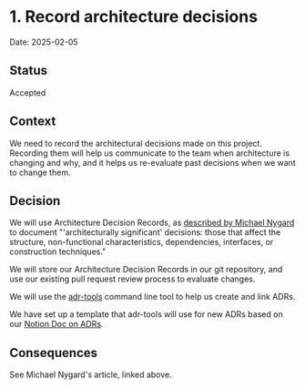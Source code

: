 # 1. Record architecture decisions

Date: 2025-02-05

## Status

Accepted

## Context

We need to record the architectural decisions made on this project. Recording them will help us communicate to the team when architecture is changing and why, and it helps us re-evaluate past decisions when we want to change them.

## Decision

We will use Architecture Decision Records, as [described by Michael Nygard](http://thinkrelevance.com/blog/2011/11/15/documenting-architecture-decisions) to document "'architecturally significant' decisions: those that affect the structure, non-functional characteristics, dependencies, interfaces, or construction techniques."

We will store our Architecture Decision Records in our git repository, and use our existing pull request review process to evaluate changes.

We will use the [adr-tools](https://github.com/npryce/adr-tools) command line tool to help us create and link ADRs.

We have set up a template that adr-tools will use for new ADRs based on our [Notion Doc on ADRs](https://www.notion.so/nossocial/ADR-Template-36a2de963dcf43d1a057f5c3c6b1fab5?pvs=4).

## Consequences

See Michael Nygard's article, linked above. 
